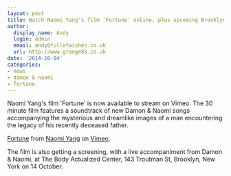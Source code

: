 ```yaml
---
layout: post
title: Watch Naomi Yang's film 'Fortune' online, plus upcoming Brooklyn screening
author:
  display_name: Andy
  login: admin
  email: andy@fullofwishes.co.uk
  url: http://www.grange85.co.uk
date: '2014-10-04'
categories:
- news
- damon & naomi
- fortune
---
```

<p>Naomi Yang's film 'Fortune' is now available to stream on Vimeo. The 30 minute film features a soundtrack of new Damon & Naomi songs accompanying the mysterious and dreamlike images of a man encountering the legacy of his recently deceased father.<br />
<p><a href="http://vimeo.com/105007573">Fortune</a> from <a href="http://vimeo.com/naomiyang">Naomi Yang</a> on <a href="https://vimeo.com">Vimeo</a>.</p>
<p>The film is also getting a screening, with a live accompaniment from Damon & Naomi, at The Body Actualized Center, 143 Troutman St, Brooklyn, New York on 14 October.</p>
